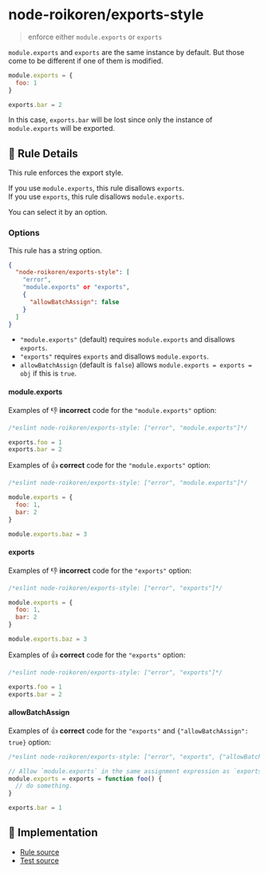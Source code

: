 # node-roikoren/exports-style
> enforce either `module.exports` or `exports`

`module.exports` and `exports` are the same instance by default.
But those come to be different if one of them is modified.

```js
module.exports = {
  foo: 1
}

exports.bar = 2
```

In this case, `exports.bar` will be lost since only the instance of `module.exports` will be exported.

## 📖 Rule Details

This rule enforces the export style.

If you use `module.exports`, this rule disallows `exports`.<br>
If you use `exports`, this rule disallows `module.exports`.

You can select it by an option.

### Options

This rule has a string option.

```json
{
  "node-roikoren/exports-style": [
    "error",
    "module.exports" or "exports",
    {
      "allowBatchAssign": false
    }
  ]
}
```

- `"module.exports"` (default) requires `module.exports` and disallows `exports`.
- `"exports"` requires `exports` and disallows `module.exports`.
- `allowBatchAssign` (default is `false`) allows `module.exports = exports = obj` if this is `true`.

#### module.exports

Examples of :-1: **incorrect** code for the `"module.exports"` option:

```js
/*eslint node-roikoren/exports-style: ["error", "module.exports"]*/

exports.foo = 1
exports.bar = 2
```

Examples of :+1: **correct** code for the `"module.exports"` option:

```js
/*eslint node-roikoren/exports-style: ["error", "module.exports"]*/

module.exports = {
  foo: 1,
  bar: 2
}

module.exports.baz = 3
```

#### exports

Examples of :-1: **incorrect** code for the `"exports"` option:

```js
/*eslint node-roikoren/exports-style: ["error", "exports"]*/

module.exports = {
  foo: 1,
  bar: 2
}

module.exports.baz = 3
```

Examples of :+1: **correct** code for the `"exports"` option:

```js
/*eslint node-roikoren/exports-style: ["error", "exports"]*/

exports.foo = 1
exports.bar = 2
```

#### allowBatchAssign

Examples of :+1: **correct** code for the `"exports"` and `{"allowBatchAssign": true}` option:

```js
/*eslint node-roikoren/exports-style: ["error", "exports", {"allowBatchAssign": true}]*/

// Allow `module.exports` in the same assignment expression as `exports`.
module.exports = exports = function foo() {
  // do something.
}

exports.bar = 1
```

## 🔎 Implementation

- [Rule source](../../src/rules/exports-style.ts)
- [Test source](../../tests/src/rules/exports-style.ts)
